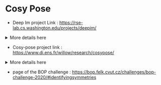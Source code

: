 # Cosy Pose

- Deep Im project Link : https://rse-lab.cs.washington.edu/projects/deepim/

<details> <summary> More details here </summary> 

- Estimates recursively the pose with a CNN that returns the transformation between a rendered image and the real input
- Uses a flowNet backbone and 2 dense layer of 256 neuronnes that returns a translation vector and a quaternion

</details>

- Cosy-pose project link : https://www.di.ens.fr/willow/research/cosypose/

<details> <summary> More details here </summary> 

- 3 step algorithm: first transformation estimate with an improved DeepIm-like CNN, an outlier rejection with RANSAC and a global scenen refinement with bundle adjustment
- improved deep Im with: a new transformation parametrization / a different backbone : EfficientNet / a new loss function / no optical flow reconstruction while training / data augmentation

</details>


- page of the BOP challenge : https://bop.felk.cvut.cz/challenges/bop-challenge-2020/#identifyingsymmetries